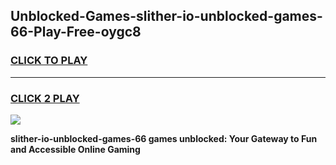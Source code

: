 
## Unblocked-Games-slither-io-unblocked-games-66-Play-Free-oygc8
<h3>
<a href="https://premium76.site?title=slither-io-unblocked-games-66&ref=17A">CLICK TO PLAY</a></h3>
<hr>

<h3>
<a href="https://premium76.site?title=slither-io-unblocked-games-66&ref=17A">CLICK 2 PLAY</a>
  
</h3>

<a href="https://premium76.site?title=slither-io-unblocked-games-66&ref=17A"><img src="https://clearcache.store/games.png"></a>


**slither-io-unblocked-games-66 games unblocked: Your Gateway to Fun and Accessible Online Gaming**
